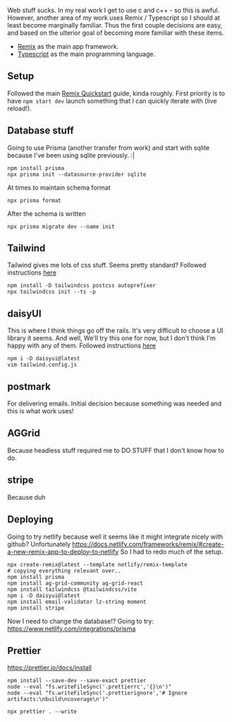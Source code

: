 Web stuff sucks.
In my real work I get to use c and c++ - so this is awful.
However, another area of my work uses Remix / Typescript so I should at least become marginally familiar.
Thus the first couple decisions are easy, and based on the ulterior goal of becoming more familiar with these items.

- [Remix](https://remix.run/) as the main app framework.
- [Typescript](https://www.typescriptlang.org/) as the main programming language.

## Setup

Followed the main [Remix Quickstart](https://remix.run/docs/en/main/start/quickstart) guide, kinda roughly.
First priority is to have `npm start dev` launch something that I can quickly iterate with (live reload!).

## Database stuff

Going to use Prisma (another transfer from work) and start with sqlite because I've been using sqlite previously. :|

```
npm install prisma
npx prisma init --datasource-provider sqlite
```

At times to maintain schema format

```
npx prisma format
```

After the schema is written

```
npx prisma migrate dev --name init
```

## Tailwind

Tailwind gives me lots of css stuff.
Seems pretty standard?
Followed instructions [here](https://tailwindcss.com/docs/guides/remix)

```
npm install -D tailwindcss postcss autoprefixer
npx tailwindcss init --ts -p
```

## daisyUI

This is where I think things go off the rails.
It's very difficult to choose a UI library it seems.
And well, We'll try this one for now, but I don't think I'm happy with any of them.
Followed instructions [here](https://daisyui.com/docs/install/)

```
npm i -D daisyui@latest
vim tailwind.config.js
```

## postmark

For delivering emails.
Initial decision because something was needed and this is what work uses!

## AGGrid

Because headless stuff required me to DO STUFF that I don't know how to do.

## stripe

Because duh

## Deploying

Going to try netlify because well it seems like it might integrate nicely with github?
Unfortunately
https://docs.netlify.com/frameworks/remix/#create-a-new-remix-app-to-deploy-to-netlify
So I had to redo much of the setup.

```
npx create-remix@latest --template netlify/remix-template
# copying everything relevant over..
npm install prisma
npm install ag-grid-community ag-grid-react
npm install tailwindcss @tailwindcss/vite
npm i -D daisyui@latest
npm install email-validator lz-string moment
npm install stripe

```

Now I need to change the database!? Going to try:
https://www.netlify.com/integrations/prisma

## Prettier
https://prettier.io/docs/install

```
npm install --save-dev --save-exact prettier
node --eval "fs.writeFileSync('.prettierrc','{}\n')"
node --eval "fs.writeFileSync('.prettierignore','# Ignore artifacts:\nbuild\ncoverage\n')"
```

```
npx prettier . --write
```
